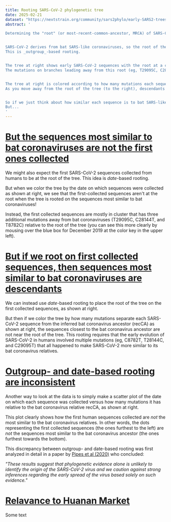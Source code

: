 ```yaml
---
title: Rooting SARS-CoV-2 phylogenetic tree
date: 2025-02-21
dataset: "https://nextstrain.org/community/sars2phylo/early-SARS2-trees/crits-christoph2024-Feb-15-2020-lineage-A-C29095T-colormuts"
abstract: '

Determining the "root" (or most-recent-common-ancestor, MRCA) of SARS-CoV-2 is important for understanding its emergence and early evolution.


SARS-CoV-2 derives from bat SARS-like coronaviruses, so the root of the tree should be the SARS-CoV-2 sequence most similar to bat coronaviruses, as subsequent evolution in humans would make SARS-CoV-2 more different from these relatives.
This is _outgroup_-based rooting.


The tree at right shows early SARS-CoV-2 sequences with the root at a cluster of viruses among the most similar to the bat coronavirus relatives.
The mutations on branches leading away from this root (eg, T29095C, C28144T, T8782C) all make SARS-CoV-2 more different its bat coronavirus relatives (eg, those relatives have T at site 29095, C at 28144, and T at site 8782).


The tree at right is colored according to how many mutations each sequence has relative to the inferred bat ancestor of SARS-CoV-2 (recombinant common ancestor, recCA).
As you move away from the root of the tree (to the right), descendants have more mutations relative to the recCA, as expected as the virus evolves aways from its bat coronavirus relatives.


So if we just think about how similar each sequence is to bat SARS-like coronaviruses (ie, _outgroup_ rooting), the tree at right makes sense.
But...
'
---
```


# [But the sequences most similar to bat coronaviruses are not the first ones collected](https://nextstrain.org/community/sars2phylo/early-SARS2-trees/crits-christoph2024-Feb-15-2020-lineage-A-C29095T-colordates)

We might also expect the first SARS-CoV-2 sequences collected from humans to be at the root of the tree.
This idea is _date_-based rooting.

But when we color the tree by the date on which sequences were collected as shown at right, we see that the first-collected sequences aren't at the root when the tree is rooted on the sequences most similar to bat coronaviruses!


Instead, the first collected sequences are mostly in cluster that has three additional mutations away from bat coronaviruses (T29095C, C28144T, and T8782C) relative to the root of the tree (you can see this more clearly by mousing over the blue box for December 2019 at the color key in the upper left).

# [But if we root on first collected sequences, then sequences most similar to bat coronaviruses are descendants](https://nextstrain.org/community/sars2phylo/early-SARS2-trees/crits-christoph2024-Feb-15-2020-lineage-B-colormuts)

We can instead use _date_-based rooting to place the root of the tree on the first collected sequences, as shown at right.

But then if we color the tree by how many mutations separate each SARS-CoV-2 sequence from the inferred bat coronavirus ancestor (recCA) as shown at right, the sequences closest to the bat coronavirus ancestor are not near the root of the tree.
This rooting requires that the early evolution of SARS-CoV-2 in humans involved multiple mutations (eg, C8782T, T28144C, and C29095T) that all happened to make SARS-CoV-2 more similar to its bat coronavirus relatives.

# [Outgroup- and date-based rooting are inconsistent](https://nextstrain.org/community/sars2phylo/early-SARS2-trees/crits-christoph2024-Feb-15-2020-lineage-B-colormuts?l=scatter&scatterX=date&scatterY=mutations_from_recCA)

Another way to look at the data is to simply make a scatter plot of the date on which each sequence was collected versus how many mutations it has relative to the bat coronavirus relative recCA, as shown at right.

This plot clearly shows how the first human sequences collected are _not_ the most similar to the bat coronavirus relatives.
In other words, the dots representing the first collected sequences (the ones furthest to the left) are _not_ the sequences most similar to the bat coronavirus ancestor (the ones furthest towards the bottom).

This discrepancy between outgroup- and date-based rooting was first analyzed in detail in a paper by [Pipes et al (2020)](https://academic.oup.com/mbe/article/38/4/1537/6028993) who concluded:

_"These results suggest that phylogenetic evidence alone is unlikely to identify the origin of the SARS-CoV-2 virus and we caution against strong inferences regarding the early spread of the virus based solely on such evidence."_

# [Relavance to Huanan Market](https://nextstrain.org/community/sars2phylo/early-SARS2-trees/crits-christoph2024-Feb-15-2020-lineage-B-colormuts?f_addtl_annotations=2019%20market%20sequence,2020%20market%20environment)

Some text
